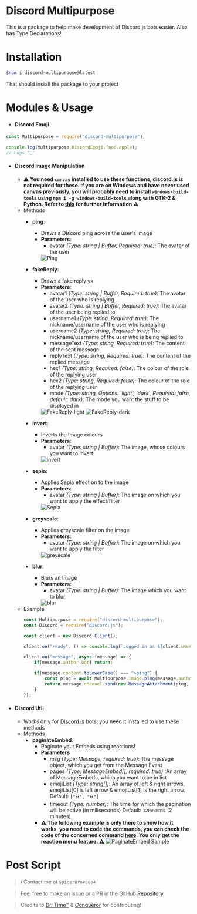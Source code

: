 # **Discord Multipurpose**

This is a package to help make development of Discord.js bots easier. Also has Type Declarations!

# Installation
```sh
$npm i discord-multipurpose@latest
```

That should install the package to your project

# Modules & Usage

- #### Discord Emoji
```js
const Multipurpose = require("discord-multipurpose");

console.log(Multipurpose.DiscordEmoji.food.apple);
// Logs "🍎"
```

- #### Discord Image Manipulation
	- **⚠ You need `canvas` installed to use these functions, discord.js is not required for these. If you are on Windows and have never used canvas previously, you will probably need to install `windows-build-tools` using `npm i -g windows-build-tools` along with GTK-2 & Python. Refer to [this](https://www.npmjs.com/package/canvas) for further information ⚠**
	- Methods
		- **ping**: 
			- Draws a Discord ping across the user's image
			- **Parameters**: 
				- avatar *(Type: string | Buffer, Required: true)*: The avatar of the user
				<img src="/Tests/Image/Ping.png" alt="Ping">

		- **fakeReply**:
			- Draws a fake reply yk
			- **Parameters**:
				- avatar1 *(Type: string | Buffer, Required: true)*: The avatar of the user who is replying
				- avatar2 *(Type: string | Buffer, Required: true)*: The avatar of the user being replied to
				- username1 *(Type: string, Required: true)*: The nickname/username of the user who is replying
				- username2 *(Type: string, Required: true)*: The nickname/username of the user who is being replied to
				- messageText *(Type: string, Required: true)*: The content of the sent message
				- replyText *(Type: string, Required: true)*: The content of the replied message
				- hex1 *(Type: string, Required: false)*: The colour of the role of the replying user
				- hex2 *(Type: string, Required: false)*: The colour of the role of the replying user
				- mode *(Type: string, Options: 'light', 'dark', Required: false, default: dark)*: The mode you want the stuff to be displayed in
				<img src="/Tests/Image/FakeReply-light.png" alt="FakeReply-light">
				<img src="/Tests/Image/FakeReply-dark.png" alt="FakeReply-dark">

		- **invert**:
			- Inverts the Image colours
			- **Parameters**:
				- avatar *(Type: string | Buffer)*: The image, whose colours you want to invert
				<img src="/Tests/Image/invert.png" alt="invert">

		- **sepia**:
			- Applies Sepia effect on to the image
			- **Parameters**:
				- avatar *(Type: string | Buffer)*: The image on which you want to apply the effect/filter
				<img src="/Tests/Image/Sepia.png" alt="Sepia">

		- **greyscale**:
			- Applies greyscale filter on the image
			- **Parameters**:
				- avatar *(Type: string | Buffer)*: The image on which you want to apply the filter
				<img src="/Tests/Image/greyscale.png" alt="greyscale">

		- **blur**:
			- Blurs an Image
			- **Parameters**:
				- avatar *(Type: string | Buffer)*: The image which you want to blur
				<img src="/Tests/Image/blur.png" alt="blur">
	- Example
		```js
		const Multipurpose = require("discord-multipurpose");
		const Discord = require("discord.js");

		const client = new Discord.Client();

		client.on("ready", () => console.log(`Logged in as ${client.user.tag}!`));

		client.on("message", async (message) => {
			if(message.author.bot) return;

			if(message.content.toLowerCase() === ">ping") {
				const ping = await Multipurpose.Image.ping(message.author.displayAvatarURL({ format: 'png' }));
				return message.channel.send(new MessageAttachment(ping, "ping.png"));
			}
		});
		```

- #### Discord Util
	- Works only for [Discord.js](https://discord.js.org) bots, you need it installed to use these methods
	- Methods
		- **paginateEmbed**:
			- Paginate your Embeds using reactions!
			- **Parameters**
				- msg *(Type: Message, required: true)*: The message object, which you get from the Message Event
				- pages *(Type: MessageEmbed[], required: true)* :An array of MessageEmbeds, which you want to be in list
				- emojiList *(Type: string[])*: An array of left & right arrows, emojiList[0] is left arrow & emojiList[1] is the right arrow. Default: `["⏪", "⏩"]`
				- timeout *(Type: number)*: The time for which the pagination will be active (in miliseconds)
				Default: `120000`ms (2 minutes)
			- **⚠ The following example is only there to show how it works, you need to code the commands, you can check the code of the concerned command [here](https://github.com/SpiderMath/Intrepid/blob/cd9dfd6e41d74ba4dbe678c937f5b32b95942d09/Source/Commands/Developer/MDNSearchCommand.ts). You only get the reaction menu feature. ⚠**
				<img src="/Tests/DiscordUtil/paginateEmbed_Sample.gif" alt="PaginateEmbed Sample">

# Post Script
> ℹ️ Contact me at `SpiderBro#8604`

> Feel free to make an issue or a PR in the GitHub [Repository](https://github.com/SpiderMath/Discord-Multipurpose)

> Credits to [Dr. Time™](https://github.com/Rubayz) & [Conqueror](https://github.com/hasib-rashid) for contributing!